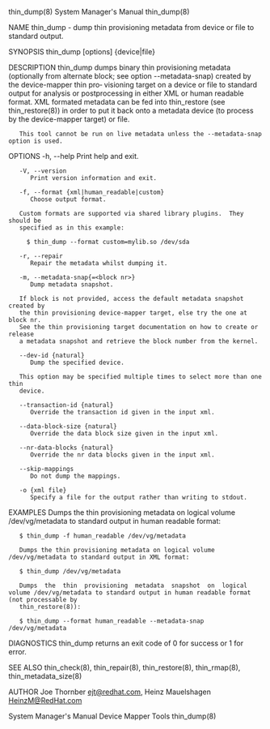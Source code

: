 thin_dump(8)							    System Manager's Manual							  thin_dump(8)

NAME
       thin_dump - dump thin provisioning metadata from device or file to standard output.

SYNOPSIS
       thin_dump [options] {device|file}

DESCRIPTION
       thin_dump  dumps binary thin provisioning metadata (optionally from alternate block; see option --metadata-snap) created by the device-mapper thin pro‐
       visioning target on a device or file to standard output for analysis or postprocessing in either XML or human readable format.  XML  formated  metadata
       can be fed into thin_restore (see thin_restore(8)) in order to put it back onto a metadata device (to process by the device-mapper target) or file.

       This tool cannot be run on live metadata unless the --metadata-snap option is used.

OPTIONS
       -h, --help
	      Print help and exit.

       -V, --version
	      Print version information and exit.

       -f, --format {xml|human_readable|custom}
	      Choose output format.

	   Custom formats are supported via shared library plugins.  They should be
	   specified as in this example:

	     $ thin_dump --format custom=mylib.so /dev/sda

       -r, --repair
	      Repair the metadata whilst dumping it.

       -m, --metadata-snap{=<block nr>}
	      Dump metadata snapshot.

	   If block is not provided, access the default metadata snapshot created by
	   the thin provisioning device-mapper target, else try the one at block nr.
	   See the thin provisioning target documentation on how to create or release
	   a metadata snapshot and retrieve the block number from the kernel.

       --dev-id {natural}
	      Dump the specified device.

	   This option may be specified multiple times to select more than one thin
	   device.

       --transaction-id {natural}
	      Override the transaction id given in the input xml.

       --data-block-size {natural}
	      Override the data block size given in the input xml.

       --nr-data-blocks {natural}
	      Override the nr data blocks given in the input xml.

       --skip-mappings
	      Do not dump the mappings.

       -o {xml file}
	      Specify a file for the output rather than writing to stdout.

EXAMPLES
       Dumps the thin provisioning metadata on logical volume /dev/vg/metadata to standard output in human readable format:

	   $ thin_dump -f human_readable /dev/vg/metadata

       Dumps the thin provisioning metadata on logical volume /dev/vg/metadata to standard output in XML format:

	   $ thin_dump /dev/vg/metadata

       Dumps  the  thin	 provisioning  metadata	 snapshot  on  logical volume /dev/vg/metadata to standard output in human readable format (not processable by
       thin_restore(8)):

	   $ thin_dump --format human_readable --metadata-snap /dev/vg/metadata

DIAGNOSTICS
       thin_dump returns an exit code of 0 for success or 1 for error.

SEE ALSO
       thin_check(8), thin_repair(8), thin_restore(8), thin_rmap(8), thin_metadata_size(8)

AUTHOR
       Joe Thornber <ejt@redhat.com>, Heinz Mauelshagen <HeinzM@RedHat.com>

System Manager's Manual						      Device Mapper Tools							  thin_dump(8)
